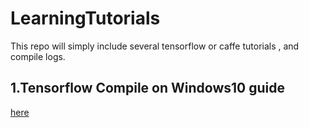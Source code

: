 # LearningTutorials
This repo will simply include several tensorflow or caffe tutorials , and compile logs. 

## 1.Tensorflow Compile on Windows10 guide 
[here](Compile_TensorFlow1.4_on_Windows10.md)

